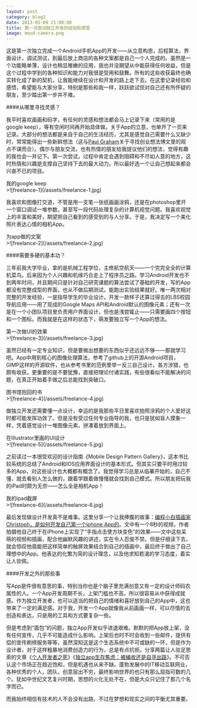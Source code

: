 ```yaml
---
layout: post
category: blog2
date: 2013-05-09 21:00:00
title: 第一次尝试独立开发的经验和感悟
image: mood-camera.png
---
```


这是第一次独立完成一个Android手机App的开发——从立意构思，后程算法，界面设计，调试测试，到最后放上商店的各种文案都是自己一个人完成的。虽然是一个功能略单薄，设计也稍显稚嫩的应用，我也并没期望从中能获得任何收益，但是这个过程中学到的各种知识和能力对我很是受用和鼓舞。所有的这些收获最终也确实转化成了新的契机，让我能继续在设计和开发的路上走下去。在这里记录经验和感悟，希望能与大家分享，特别是那些和我一样，跃跃欲试但对自己还有所怀疑的朋友，至少踏出第一步并不难。

####从哪里寻找灵感？

我平时喜欢画画和码字，有任何的灵感和想法都会马上记录下来（常用的是google keep），等有空闲时间再开始具体做。关于App的立意，也单开了一页来记录。大部分的想法都是来自于自己的生活经历，尤其是感觉自己需要什么又缺少时，常常能得出一些新鲜想法（这与[Paul Graham](http://paulgraham.com/startupideas.html)关于寻找创业想法博文里的观点不谋而合）。偶尔与朋友交流，也有热情的朋友给我提议他们的想法，觉得有趣的我也会一并记下。第一次尝试，过程中肯定会遇到阻碍和不尽如人意的地方，这时热情和兴趣是支撑自己坚持下去的最大动力。所以最好选一个让自己想起来都会兴奋不已的项目。

<figcaption>
我的google keep
</figcaption>
>![freelance-1](/assets/freelance-1.jpg)

我喜欢和图像打交道，不管是用一支笔一张纸画画涂鸦，还是在photoshop里开一个窗口调试一堆参数，甚至写一段代码处理复杂的计算机视觉问题。我喜欢视觉上的丰富和美好，期望把自己看到的感受到的与人分享。于是，我决定写一个美化照片表达心情的相机App。

<figcaption>
为app做的文案
</figcaption>
>![freelance-2](/assets/freelance-2.jpg)

####需要多硬的基本功？

三年前我大学毕业，拿的是机械工程学位，主修航空航天——一个完完全全的计算机菜鸟。后来因为个人兴趣和机缘巧合走上了程序员之路。学习Android开发也不到两年时间，并且期间只是针对自己研究课题的算法尝试了基础的开发，写的App都没有完整成型的界面，也从不做后期测试，能跑出实验结果就好。唯一两次相对完整的开发经验，一是指导学生的毕业设计，开发一款样子还算过得去的LBS校园导航应用——用了现成的Google Maps API和Android默认的图像元素；还有一次是在一个小团队项目里负责用户界面设计，但也是浅尝辄止——只需要画四个按钮和一个图标。而我就是在这样的状态下，萌发要独立写一个App的想法。

<figcaption>
第一次做UI的效果
</figcaption>
>![freelance-3](/assets/freelance-3.jpg)

虽然已经有一定专业知识，但是要做出想要的东西似乎还远远不够——那就学习吧。App中用到核心的图像处理算法，参考了github上的开源Android项目，GIMP这样的开源软件，也从参考书里的范例里举一反三自己设计。各方涉猎，也颇有收获。更重要的是不要犹豫，直接把理论付诸实践，有些很看似不能解决的问题，在真正开始着手做之后总能找到突破口。

<figcaption>
图书馆抱回的书
</figcaption>
>![freelance-4](/assets/freelance-4.jpg)

做独立开发还需要懂一点设计，幸运的是我那些平日里喜欢拍照涂鸦的个人爱好这时都可能发挥功效了。但是没有受过任何专业指导的我，也只是犹如盲人摸象一样，凭着感觉设计一堆图像元素，拼凑着放到界面上。

<figcaption>
在Illustrator里画的UI设计
</figcaption>
>![freelance-5](/assets/freelance-5.jpg)

之前读过一本很受欢迎的设计指南《Mobile Design Pattern Gallery》，这本书比较系统的总结了Android和IOS应用界面设计的基本形式。但其实只要平时用过较多的App，对这些设计也大概都有概念了。我觉得学习总是从临摹开始的，自己不懂，就去看别人怎么做的，跟着学跟着做慢慢就会找到自己模式。所以朋友把玩我的iPad时颇为无奈——怎么全是相机App！

<figcaption>
我的ipad截屏
</figcaption>
>![freelance-6](/assets/freelance-6.jpg)

最后发现做设计开发真不是难事。这里分享一个让我捧腹的故事：[编程小白插画家Christoph，是如何开发自己第一个iphone App的](http://www.ifanr.com/265414?utm_source=feedlyhttp://www.newyorker.com/online/blogs/culture/2013/03/christoph-niemann-petting-zoo-app.html)。文中有一个8秒的视频，作者拍摄他自己终于在iPhone上实现了“手指点击使方块变色”的效果——文中这些呆萌的视频和插画，配合他幽默风趣的讲述，实在令人忍俊不禁。但是仔细读下去，就会惊叹他竟能把这样简单的触屏效果结合到自己的插画中，最后终于做出了自己理想中的App。他表达的化繁为简的设计理念，以及他求知若渴的学习态度，着实让人钦佩。

####开发之外的那些事

写App是件很有意思的事，特别当你也是个脑子里充满创意又有一定的设计师码农属性的人。一个App开发周期不长，上架门槛也不高，所以很容易从中获得成就感。作为独立开发者，也可以适当的把自己的情绪和喜好放到自己的App中，这也带来了一定的满足感。对于我，开发一个App就像我从前画画一样，可以尽情的去创造和表达，只是用的工具和方式要复杂一些。

但是考虑到“面包”的问题，独立App开发似乎进退艰难。默默的把App放上架，没有任何宣传，几乎不可能造成什么影响。上架后也时不时会收到一些邮件，提供有偿的宣传刷榜服务等等，虽然深知这是这个生态系统中不可或缺的一环，但是作为设计者，对于这样粗暴地消费创造力的行为，总是有点抗拒。分享两篇让人驻足思索的文章《[个人开发者之死](http://blog.jobbole.com/32658/)》《[独立app生存焦虑：被编收还是自寻出路](http://www.linuxeden.com/html/itnews/20130409/138003.html?utm_source=feedly)》。不可否认这个市场正在趋近饱和，但是机遇也从来不缺。蓬勃发展中的IT移动互联网业，各种优秀的个人，团队，创意层出不穷，最终影响世界的也只有那么屈指可数的几个。犹如中世纪文艺复兴时期，思想的火化无处不在，但是大众只记住了那几个名字而已。

而我始终相信有技术的人不会没有出路，不过在梦想和现实之间的平衡尤其重要。